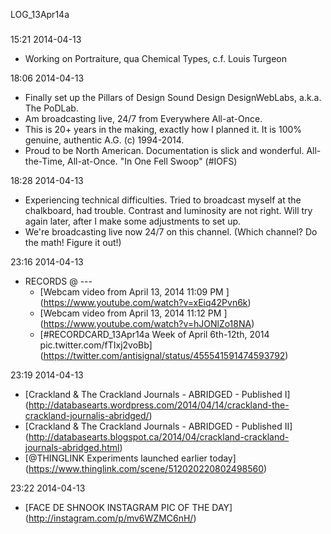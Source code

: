 LOG_13Apr14a

###

15:21 2014-04-13

* Working on Portraiture, qua Chemical Types, c.f. Louis Turgeon

18:06 2014-04-13

* Finally set up the Pillars of Design Sound Design DesignWebLabs, a.k.a. The PoDLab.
* Am broadcasting live, 24/7 from Everywhere All-at-Once.
* This is 20+ years in the making, exactly how I planned it. It is 100% genuine, authentic A.G. (c) 1994-2014.
* Proud to be North American. Documentation is slick and wonderful. All-the-Time, All-at-Once. "In One Fell Swoop" (#IOFS)

18:28 2014-04-13

* Experiencing technical difficulties. Tried to broadcast myself at the chalkboard, had trouble. Contrast and luminosity are not right. Will try again later, after I make some adjustments to set up.
* We're broadcasting live now 24/7 on this channel. (Which channel? Do the math! Figure it out!)

23:16 2014-04-13

* RECORDS @ ---
  * [Webcam video from April 13, 2014 11:09 PM ] (https://www.youtube.com/watch?v=xEiq42Pvn6k)
  * [Webcam video from April 13, 2014 11:12 PM ] (https://www.youtube.com/watch?v=hJONlZo18NA)
  * [#RECORDCARD_13Apr14a Week of April 6th-12th, 2014 pic.twitter.com/fTIxj2voBb] (https://twitter.com/antisignal/status/455541591474593792)

23:19 2014-04-13

* [Crackland & The Crackland Journals - ABRIDGED - Published I] (http://databasearts.wordpress.com/2014/04/14/crackland-the-crackland-journalis-abridged/)
* [Crackland & The Crackland Journals - ABRIDGED - Published II] (http://databasearts.blogspot.ca/2014/04/crackland-crackland-journals-abridged.html)
* [@THINGLINK Experiments launched earlier today] (https://www.thinglink.com/scene/512020220802498560)

23:22 2014-04-13

* [FACE DE SHNOOK INSTAGRAM PIC OF THE DAY] (http://instagram.com/p/mv6WZMC6nH/)
